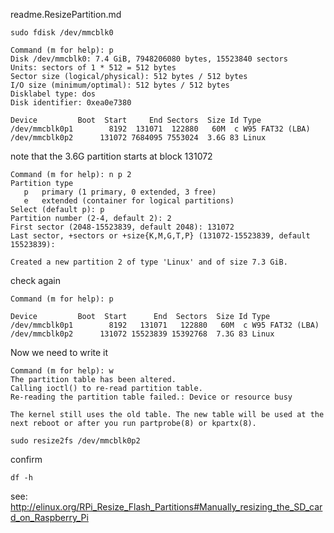 readme.ResizePartition.md

```
sudo fdisk /dev/mmcblk0
```

```
Command (m for help): p
Disk /dev/mmcblk0: 7.4 GiB, 7948206080 bytes, 15523840 sectors
Units: sectors of 1 * 512 = 512 bytes
Sector size (logical/physical): 512 bytes / 512 bytes
I/O size (minimum/optimal): 512 bytes / 512 bytes
Disklabel type: dos
Disk identifier: 0xea0e7380

Device         Boot  Start     End Sectors  Size Id Type
/dev/mmcblk0p1        8192  131071  122880   60M  c W95 FAT32 (LBA)
/dev/mmcblk0p2      131072 7684095 7553024  3.6G 83 Linux
```
note that the 3.6G partition starts at block 131072
```
Command (m for help): n p 2
Partition type
   p   primary (1 primary, 0 extended, 3 free)
   e   extended (container for logical partitions)
Select (default p): p
Partition number (2-4, default 2): 2
First sector (2048-15523839, default 2048): 131072
Last sector, +sectors or +size{K,M,G,T,P} (131072-15523839, default 15523839):

Created a new partition 2 of type 'Linux' and of size 7.3 GiB.
```
check again
```
Command (m for help): p

Device         Boot  Start      End  Sectors  Size Id Type
/dev/mmcblk0p1        8192   131071   122880   60M  c W95 FAT32 (LBA)
/dev/mmcblk0p2      131072 15523839 15392768  7.3G 83 Linux
```
Now we need to write it
```
Command (m for help): w
The partition table has been altered.
Calling ioctl() to re-read partition table.
Re-reading the partition table failed.: Device or resource busy

The kernel still uses the old table. The new table will be used at the next reboot or after you run partprobe(8) or kpartx(8).
```

```
sudo resize2fs /dev/mmcblk0p2
````
confirm 
```
df -h
```

see:
http://elinux.org/RPi_Resize_Flash_Partitions#Manually_resizing_the_SD_card_on_Raspberry_Pi